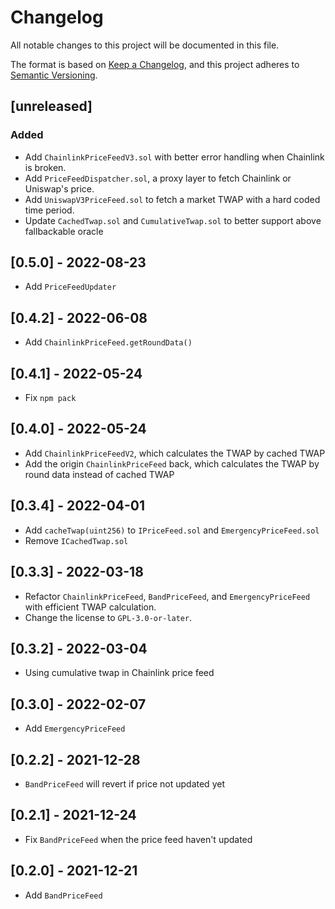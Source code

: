 # Changelog

All notable changes to this project will be documented in this file.

The format is based on [Keep a Changelog](https://keepachangelog.com/en/1.0.0/),
and this project adheres to [Semantic Versioning](https://semver.org/spec/v2.0.0.html).

## [unreleased]
### Added
- Add `ChainlinkPriceFeedV3.sol` with better error handling when Chainlink is broken.
- Add `PriceFeedDispatcher.sol`, a proxy layer to fetch Chainlink or Uniswap's price.
- Add `UniswapV3PriceFeed.sol` to fetch a market TWAP with a hard coded time period.
- Update `CachedTwap.sol` and `CumulativeTwap.sol` to better support above fallbackable oracle

## [0.5.0] - 2022-08-23

- Add `PriceFeedUpdater`

## [0.4.2] - 2022-06-08

- Add `ChainlinkPriceFeed.getRoundData()`

## [0.4.1] - 2022-05-24

- Fix `npm pack`

## [0.4.0] - 2022-05-24

- Add `ChainlinkPriceFeedV2`, which calculates the TWAP by cached TWAP
- Add the origin `ChainlinkPriceFeed` back, which calculates the TWAP by round data instead of cached TWAP

## [0.3.4] - 2022-04-01

- Add `cacheTwap(uint256)` to `IPriceFeed.sol` and `EmergencyPriceFeed.sol`
- Remove `ICachedTwap.sol`

## [0.3.3] - 2022-03-18

- Refactor `ChainlinkPriceFeed`, `BandPriceFeed`, and `EmergencyPriceFeed` with efficient TWAP calculation.
- Change the license to `GPL-3.0-or-later`.

## [0.3.2] - 2022-03-04

- Using cumulative twap in Chainlink price feed

## [0.3.0] - 2022-02-07

- Add `EmergencyPriceFeed`

## [0.2.2] - 2021-12-28

- `BandPriceFeed` will revert if price not updated yet

## [0.2.1] - 2021-12-24

- Fix `BandPriceFeed` when the price feed haven't updated

## [0.2.0] - 2021-12-21

- Add `BandPriceFeed`
